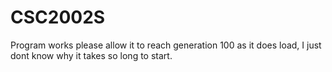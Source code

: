 # CSC2002S

Program works please allow it to reach generation 100 as it does load, I just dont know why it takes so long to start.